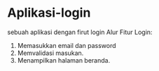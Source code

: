 # Aplikasi-login
sebuah aplikasi dengan firut login
Alur Fitur Login:
1. Memasukkan email dan password
2. Memvalidasi masukan.
3. Menampilkan halaman beranda.
